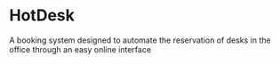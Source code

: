 # HotDesk
A booking system designed to automate the reservation of desks in the office through an easy online interface
